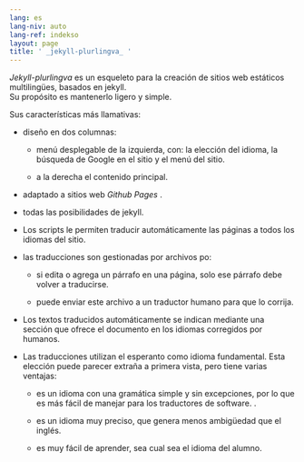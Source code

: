 ```yaml
---
lang: es
lang-niv: auto
lang-ref: indekso
layout: page
title: ' _jekyll-plurlingva_ '
---
```


 _Jekyll-plurlingva_ es un esqueleto para la creación de sitios web estáticos multilingües, basados ​​en jekyll.  
Su propósito es mantenerlo ligero y simple.

Sus características más llamativas:

 * diseño en dos columnas:


   * menú desplegable de la izquierda, con: la elección del idioma, la búsqueda de Google en el sitio y el menú del sitio.


   * a la derecha el contenido principal.


 * adaptado a sitios web _Github Pages_ .


 * todas las posibilidades de jekyll.


 * Los scripts le permiten traducir automáticamente las páginas a todos los idiomas del sitio.


 * las traducciones son gestionadas por archivos po:


   * si edita o agrega un párrafo en una página, solo ese párrafo debe volver a traducirse.


   * puede enviar este archivo a un traductor humano para que lo corrija.


 * Los textos traducidos automáticamente se indican mediante una sección que ofrece el documento en los idiomas corregidos por humanos.


 * Las traducciones utilizan el esperanto como idioma fundamental. Esta elección puede parecer extraña a primera vista, pero tiene varias ventajas:


   * es un idioma con una gramática simple y sin excepciones, por lo que es más fácil de manejar para los traductores de software. .


   * es un idioma muy preciso, que genera menos ambigüedad que el inglés.


   * es muy fácil de aprender, sea cual sea el idioma del alumno.




